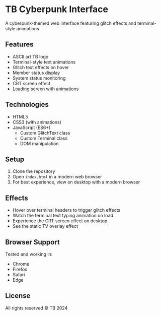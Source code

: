 # TB Cyberpunk Interface

A cyberpunk-themed web interface featuring glitch effects and terminal-style animations.

## Features

- ASCII art TB logo
- Terminal-style text animations
- Glitch text effects on hover
- Member status display
- System status monitoring
- CRT screen effect
- Loading screen with animations

## Technologies

- HTML5
- CSS3 (with animations)
- JavaScript (ES6+)
  - Custom GlitchText class
  - Custom Terminal class
  - DOM manipulation

## Setup

1. Clone the repository
2. Open `index.html` in a modern web browser
3. For best experience, view on desktop with a modern browser

## Effects

- Hover over terminal headers to trigger glitch effects
- Watch the terminal text typing animation on load
- Experience the CRT screen effect on desktop
- See the static TV overlay effect

## Browser Support

Tested and working in:
- Chrome
- Firefox
- Safari
- Edge

## License

All rights reserved © TB 2024 